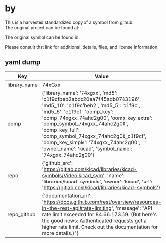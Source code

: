 #  by   
This is a harvested standardized copy of a symbol from github.  
The original project can be found at:  
  
The original symbol can be found in:

Please consult that link for additional, details, files, and license information.  
## yaml dump  
| Key | Value |  
| --- | --- |  
| library_name | 74xGxx |  
| oomp | {'library_name': '74xgxx', 'md5': 'c1f9cfbeb2abdc20ea7f45adb0783196', 'md5_10': 'c1f9cfbeb2', 'md5_5': 'c1f9c', 'md5_6': 'c1f9cf', 'oomp_key': 'oomp_74xgxx_74ahc2g00', 'oomp_key_extra': 'oomp_symbol_74xgxx_74ahc2g00', 'oomp_key_full': 'oomp_symbol_74xgxx_74ahc2g00_c1f9cf', 'oomp_key_simple': '74xgxx_74ahc2g00', 'owner_name': 'kicad', 'symbol_name': '74xgxx_74ahc2g00'} |  
| repo | {'github_src': 'https://gitlab.com/kicad/libraries/kicad-symbols/Video.kicad_sym', 'name': 'libraries/kicad-symbols', 'owner': 'kicad', 'url': 'https://gitlab.com/kicad/libraries/kicad-symbols'} |  
| repo_github | {'documentation_url': 'https://docs.github.com/rest/overview/resources-in-the-rest-api#rate-limiting', 'message': "API rate limit exceeded for 84.66.173.59. (But here's the good news: Authenticated requests get a higher rate limit. Check out the documentation for more details.)"} |  

